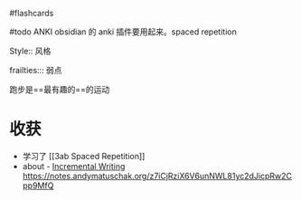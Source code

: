 #flashcards

#todo ANKI obsidian 的 anki 插件要用起来。spaced repetition

Style:: 风格
<!--SR:!2023-01-13,15,290-->

frailties::: 弱点
<!--SR:!2023-01-15,6,150!2023-01-27,15,230-->

跑步是==最有趣的==的运动  <!--SR:!2023-02-22,41,290-->

# 收获
- 学习了 [[3ab Spaced Repetition]]
- about -   [Incremental Writing](https://github.com/st3v3nmw/obsidian-spaced-repetition/wiki/Incremental-Writing)
https://notes.andymatuschak.org/z7iCjRziX6V6unNWL81yc2dJicpRw2Cpp9MfQ